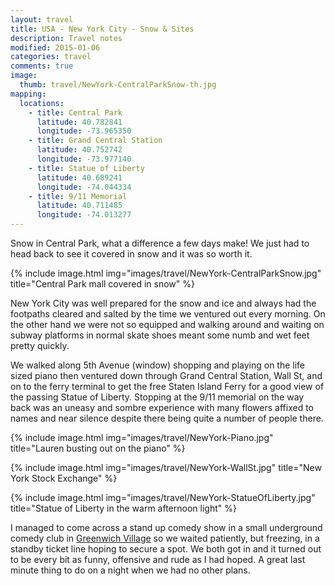 ```yaml
---
layout: travel
title: USA - New York City - Snow & Sites
description: Travel notes
modified: 2015-01-06
categories: travel
comments: true
image:
  thumb: travel/NewYork-CentralParkSnow-th.jpg
mapping:
  locations:
    - title: Central Park
      latitude: 40.782841
      longitude: -73.965350
    - title: Grand Central Station
      latitude: 40.752742
      longitude: -73.977140
    - title: Statue of Liberty
      latitude: 40.689241
      longitude: -74.044334
    - title: 9/11 Memorial
      latitude: 40.711485
      longitude: -74.013277
---
```


Snow in Central Park, what a difference a few days make! We just had to head back to see it covered in snow and it was so worth it.

{% include image.html img="images/travel/NewYork-CentralParkSnow.jpg" title="Central Park mall covered in snow" %}

New York City was well prepared for the snow and ice and always had the footpaths cleared and salted by the time we ventured out every morning. On the other hand we were not so equipped and walking around and waiting on subway platforms in normal skate shoes meant some numb and wet feet pretty quickly.

We walked along 5th Avenue (window) shopping and playing on the life sized piano then ventured down through Grand Central Station, Wall St, and on to the ferry terminal to get the free Staten Island Ferry for a good view of the passing Statue of Liberty. Stopping at the 9/11 memorial on the way back was an uneasy and sombre experience with many flowers affixed to names and near silence despite there being quite a number of people there.

{% include image.html img="images/travel/NewYork-Piano.jpg" title="Lauren busting out on the piano" %}

{% include image.html img="images/travel/NewYork-WallSt.jpg" title="New York Stock Exchange" %}

{% include image.html img="images/travel/NewYork-StatueOfLiberty.jpg" title="Statue of Liberty in the warm afternoon light" %}

I managed to come across a stand up comedy show in a small underground comedy club in [Greenwich Village](http://en.wikipedia.org/wiki/Greenwich_Village) so we waited patiently, but freezing, in a standby ticket line hoping to secure a spot. We both got in and it turned out to be every bit as funny, offensive and rude as I had hoped. A great last minute thing to do on a night when we had no other plans.